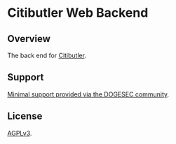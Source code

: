 # Citibutler Web Backend

## Overview

The back end for [Citibutler](https://www.ctibutler.com/).

## Support

[Minimal support provided via the DOGESEC community](https://community.dogesec.com/).

## License

[AGPLv3](/LICENSE).